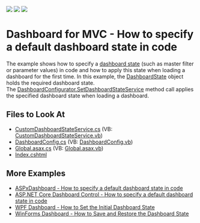 <!-- default badges list -->
![](https://img.shields.io/endpoint?url=https://codecentral.devexpress.com/api/v1/VersionRange/128579185/18.1.3%2B)
[![](https://img.shields.io/badge/Open_in_DevExpress_Support_Center-FF7200?style=flat-square&logo=DevExpress&logoColor=white)](https://supportcenter.devexpress.com/ticket/details/T586607)
[![](https://img.shields.io/badge/📖_How_to_use_DevExpress_Examples-e9f6fc?style=flat-square)](https://docs.devexpress.com/GeneralInformation/403183)
<!-- default badges end -->
# Dashboard for MVC - How to specify a default dashboard state in code

The example shows how to specify a [dashboard state](https://docs.devexpress.com/Dashboard/119765/web-dashboard/aspnet-mvc-dashboard-extension/manage-dashboard-state) (such as master filter or parameter values) in code and how to apply this state when loading a dashboard for the first time. In this example, the [DashboardState](https://docs.devexpress.com/Dashboard/DevExpress.DashboardCommon.DashboardState) object holds the required dashboard state. The [DashboardConfigurator.SetDashboardStateService](https://docs.devexpress.com/Dashboard/DevExpress.DashboardWeb.DashboardConfigurator.SetDashboardStateService(DevExpress.DashboardWeb.IDashboardStateService)) method call applies the specified dashboard state when loading a dashboard.

<!-- default file list -->
## Files to Look At

* [CustomDashboardStateService.cs](./CS/MvcDashboard_DefaultDashboardState/App_Start/CustomDashboardStateService.cs) (VB: [CustomDashboardStateService.vb](./VB/MvcDashboard_DefaultDashboardState/App_Start/CustomDashboardStateService.vb))
* [DashboardConfig.cs](./CS/MvcDashboard_DefaultDashboardState/App_Start/DashboardConfig.cs) (VB: [DashboardConfig.vb](./VB/MvcDashboard_DefaultDashboardState/App_Start/DashboardConfig.vb))
* [Global.asax.cs](./CS/MvcDashboard_DefaultDashboardState/Global.asax.cs) (VB: [Global.asax.vb](./VB/MvcDashboard_DefaultDashboardState/Global.asax.vb))
* [Index.cshtml](./CS/MvcDashboard_DefaultDashboardState/Views/Home/Index.cshtml)
<!-- default file list end -->

## More Examples

* [ASPxDashboard - How to specify a default dashboard state in code](https://github.com/DevExpress-Examples/aspxdashboard-how-to-specify-a-default-dashboard-state-in-code-t513681)
* [ASP.NET Core Dashboard Control - How to specify a default dashboard state in code](https://github.com/DevExpress-Examples/aspnet-core-dashboard-control-how-to-specify-a-default-dashboard-state-in-code-t607138)
* [WPF Dashboard - How to Set the Initial Dashboard State](https://github.com/DevExpress-Examples/wpf-dashboard-how-to-set-initial-dashboard-state)
* [WinForms Dashboard - How to Save and Restore the Dashboard State](https://github.com/DevExpress-Examples/winforms-dashboard-save-restore-dashboard-state)


